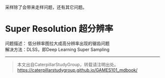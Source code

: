 采样除了会带来走样问题，还有其它问题。  

# Super Resolution 超分辨率

问题描述： 低分辨率图拉大成高分辨率出现的锯齿问题  
解决方法：DLSS，即Deep Learning Super Sampling

----------------------------

> 本文出自CaterpillarStudyGroup，转载请注明出处。  
> https://caterpillarstudygroup.github.io/GAMES101_mdbook/